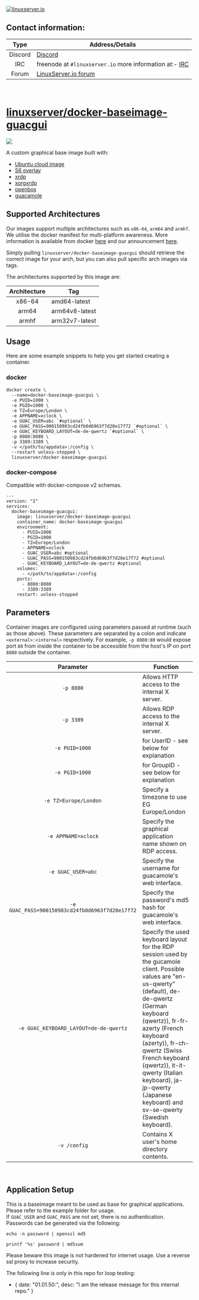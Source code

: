 <!-- DO NOT EDIT THIS FILE MANUALLY  -->
<!-- Please read the https://github.com/linuxserver/docker-baseimage-guacgui/blob/master/.github/CONTRIBUTING.md -->

[linuxserverurl]: https://linuxserver.io
[forumurl]: https://forum.linuxserver.io
[ircurl]: https://www.linuxserver.io/irc/
[appurl]: https://cloud-images.ubuntu.com
[dockerfileurl]: https://github.com/linuxserver/docker-baseimage-guacgui/blob/master/Dockerfile


[![linuxserver.io](https://raw.githubusercontent.com/linuxserver/docker-templates/master/linuxserver.io/img/linuxserver_medium.png?v=4&s=4000)][linuxserverurl]


## Contact information:

| Type | Address/Details |
| :---: | --- |
| Discord | [Discord](https://discord.gg/YWrKVTn) |
| IRC | freenode at `#linuxserver.io` more information at:- [IRC][ircurl]
| Forum | [LinuxServer.io forum][forumurl] |

&nbsp;

# [linuxserver/docker-baseimage-guacgui](https://github.com/linuxserver/docker-baseimage-guacgui)
[![](https://raw.githubusercontent.com/linuxserver/docker-templates/master/linuxserver.io/img/Dockerfile-Bionic-green.png)](https://github.com/linuxserver/docker-baseimage-gui/blob/master/Dockerfile)

A custom graphical base image built with:
  * [Ubuntu cloud image][appurl]
  * [S6 overlay](https://github.com/just-containers/s6-overlay)
  * [xrdp](https://github.com/neutrinolabs/xrdp)
  * [xorgxrdp](https://github.com/neutrinolabs/xorgxrdp)
  * [openbox](http://openbox.org/wiki/Main_Page)
  * [guacamole](https://guacamole.apache.org/)
## Supported Architectures

Our images support multiple architectures such as `x86-64`, `arm64` and `armhf`. We utilise the docker manifest for multi-platform awareness. More information is available from docker [here](https://github.com/docker/distribution/blob/master/docs/spec/manifest-v2-2.md#manifest-list) and our announcement [here](https://blog.linuxserver.io/2019/02/21/the-lsio-pipeline-project/).

Simply pulling `linuxserver/docker-baseimage-guacgui` should retrieve the correct image for your arch, but you can also pull specific arch images via tags.

The architectures supported by this image are:

| Architecture | Tag |
| :----: | --- |
| x86-64 | amd64-latest |
| arm64 | arm64v8-latest |
| armhf | arm32v7-latest |


## Usage

Here are some example snippets to help you get started creating a container.

### docker

```
docker create \
  --name=docker-baseimage-guacgui \
  -e PUID=1000 \
  -e PGID=1000 \
  -e TZ=Europe/London \
  -e APPNAME=xclock \
  -e GUAC_USER=abc `#optional` \
  -e GUAC_PASS=900150983cd24fb0d6963f7d28e17f72 `#optional` \
  -e GUAC_KEYBOARD_LAYOUT=de-de-qwertz `#optional` \
  -p 8080:8080 \
  -p 3389:3389 \
  -v </path/to/appdata>:/config \
  --restart unless-stopped \
  linuxserver/docker-baseimage-guacgui
```


### docker-compose

Compatible with docker-compose v2 schemas.

```
---
version: "2"
services:
  docker-baseimage-guacgui:
    image: linuxserver/docker-baseimage-guacgui
    container_name: docker-baseimage-guacgui
    environment:
      - PUID=1000
      - PGID=1000
      - TZ=Europe/London
      - APPNAME=xclock
      - GUAC_USER=abc #optional
      - GUAC_PASS=900150983cd24fb0d6963f7d28e17f72 #optional
      - GUAC_KEYBOARD_LAYOUT=de-de-qwertz #optional
    volumes:
      - </path/to/appdata>:/config
    ports:
      - 8080:8080
      - 3389:3389
    restart: unless-stopped
```

## Parameters

Container images are configured using parameters passed at runtime (such as those above). These parameters are separated by a colon and indicate `<external>:<internal>` respectively. For example, `-p 8080:80` would expose port `80` from inside the container to be accessible from the host's IP on port `8080` outside the container.

| Parameter | Function |
| :----: | --- |
| `-p 8080` | Allows HTTP access to the internal X server. |
| `-p 3389` | Allows RDP access to the internal X server. |
| `-e PUID=1000` | for UserID - see below for explanation |
| `-e PGID=1000` | for GroupID - see below for explanation |
| `-e TZ=Europe/London` | Specify a timezone to use EG Europe/London |
| `-e APPNAME=xclock` | Specify the graphical application name shown on RDP access. |
| `-e GUAC_USER=abc` | Specify the username for guacamole's web interface. |
| `-e GUAC_PASS=900150983cd24fb0d6963f7d28e17f72` | Specify the password's md5 hash for guacamole's web interface. |
| `-e GUAC_KEYBOARD_LAYOUT=de-de-qwertz` | Specify the used keyboard layout for the RDP session used by the gucamole client. Possible values are "en-us-qwerty" (default), de-de-qwertz (German keyboard (qwertz)), fr-fr-azerty (French keyboard (azerty)), fr-ch-qwertz (Swiss French keyboard (qwertz)), it-it-qwerty (Italian keyboard), ja-jp-qwerty (Japanese keyboard) and sv-se-qwerty (Swedish keyboard). |
| `-v /config` | Contains X user's home directory contents. |

&nbsp;
## Application Setup

This is a baseimage meant to be used as base for graphical applications. Please
refer to the example folder for usage.
&nbsp;  
If `GUAC_USER` and `GUAC_PASS` are not set, there is no authentication.
Passwords can be generated via the following:
```
echo -n password | openssl md5
```
```
printf '%s' password | md5sum
```
Please beware this image is not hardened for internet usage. Use
a reverse ssl proxy to increase security.

The following line is only in this repo for loop testing:
  - { date: "01.01.50:", desc: "I am the release message for this internal repo." }

